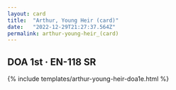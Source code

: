 ```yaml
---
layout: card
title:  "Arthur, Young Heir (card)"
date:   "2022-12-29T21:27:37.564Z"
permalink: arthur-young-heir_(card)
---
```


## DOA 1st &middot; EN-118 SR

{% include templates/arthur-young-heir-doa1e.html %}
